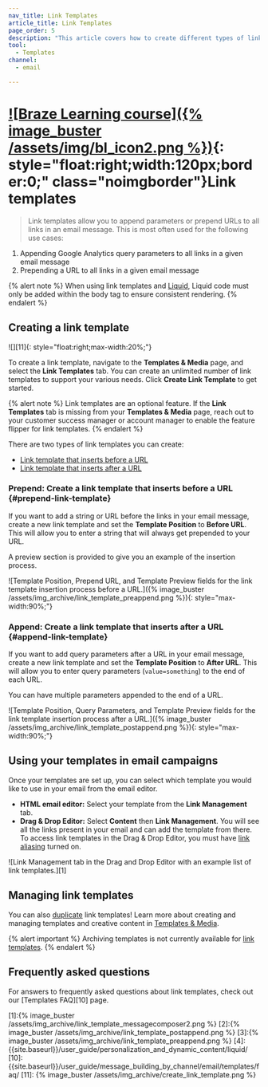 ```yaml
---
nav_title: Link Templates
article_title: Link Templates
page_order: 5
description: "This article covers how to create different types of link templates in your emails."
tool:
  - Templates
channel:
  - email

---
```


# [![Braze Learning course]({% image_buster /assets/img/bl_icon2.png %})](https://learning.braze.com/creating-link-templates){: style="float:right;width:120px;border:0;" class="noimgborder"}Link templates

> Link templates allow you to append parameters or prepend URLs to all links in an email message. This is most often used for the following use cases:

1. Appending Google Analytics query parameters to all links in a given email message
2. Prepending a URL to all links in a given email message

{% alert note %}
When using link templates and [Liquid]({{site.baseurl}}/user_guide/personalization_and_dynamic_content/liquid/), Liquid code must only be added within the body tag to ensure consistent rendering.
{% endalert %}

## Creating a link template

![][11]{: style="float:right;max-width:20%;"}

To create a link template, navigate to the **Templates & Media** page, and select the **Link Templates** tab. You can create an unlimited number of link templates to support your various needs. Click **Create Link Template** to get started.

{% alert note %}
Link templates are an optional feature. If the **Link Templates** tab is missing from your **Templates & Media** page, reach out to your customer success manager or account manager to enable the feature flipper for link templates.
{% endalert %}

There are two types of link templates you can create:

- [Link template that inserts before a URL](#prepend-link-template)
- [Link template that inserts after a URL](#append-link-template)

### Prepend: Create a link template that inserts before a URL {#prepend-link-template}

If you want to add a string or URL before the links in your email message, create a new link template and set the **Template Position** to **Before URL**.  This will allow you to enter a string that will always get prepended to your URL. 

A preview section is provided to give you an example of the insertion process.

![Template Position, Prepend URL, and Template Preview fields for the link template insertion process before a URL.]({% image_buster /assets/img_archive/link_template_preappend.png %}){: style="max-width:90%;"}

### Append: Create a link template that inserts after a URL {#append-link-template}

If you want to add query parameters after a URL in your email message, create a new link template and set the **Template Position** to **After URL**.  This will allow you to enter query parameters (`value=something`) to the end of each URL.  

You can have multiple parameters appended to the end of a URL.

![Template Position, Query Parameters, and Template Preview fields for the link template insertion process after a URL.]({% image_buster /assets/img_archive/link_template_postappend.png %}){: style="max-width:90%;"}

## Using your templates in email campaigns

Once your templates are set up, you can select which template you would like to use in your email from the email editor.

- **HTML email editor:** Select your template from the **Link Management** tab. 
- **Drag & Drop Editor:** Select **Content** then **Link Management**. You will see all the links present in your email and can add the template from there. To access link templates in the Drag & Drop Editor, you must have [link aliasing]({{site.baseurl}}/user_guide/message_building_by_channel/email/templates/link_aliasing/) turned on. 

![Link Management tab in the Drag and Drop Editor with an example list of link templates.][1]

## Managing link templates

You can also [duplicate]({{site.baseurl}}/user_guide/engagement_tools/templates_and_media/duplicate/) link templates! Learn more about creating and managing templates and creative content in [Templates & Media]({{site.baseurl}}/user_guide/engagement_tools/templates_and_media/).

{% alert important %}
Archiving templates is not currently available for [link templates]({{site.baseurl}}/user_guide/message_building_by_channel/email/link_templates/#link-templates).
{% endalert %}

## Frequently asked questions

For answers to frequently asked questions about link templates, check out our [Templates FAQ][10] page.

[1]:{% image_buster /assets/img_archive/link_template_messagecomposer2.png %}
[2]:{% image_buster /assets/img_archive/link_template_postappend.png %}
[3]:{% image_buster /assets/img_archive/link_template_preappend.png %}
[4]: {{site.baseurl}}/user_guide/personalization_and_dynamic_content/liquid/
[10]: {{site.baseurl}}/user_guide/message_building_by_channel/email/templates/faq/
[11]: {% image_buster /assets/img_archive/create_link_template.png %}

